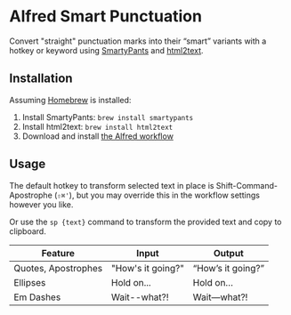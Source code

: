 # Alfred Smart Punctuation

Convert "straight" punctuation marks into their “smart” variants with a hotkey or keyword using [SmartyPants](https://daringfireball.net/projects/smartypants/) and [html2text](https://gitlab.com/grobian/html2text).

## Installation

Assuming [Homebrew](https://brew.sh) is installed:

1. Install SmartyPants: `brew install smartypants`
2. Install html2text: `brew install html2text`
3. Download and install [the Alfred workflow](https://github.com/tylersticka/alfred-smart-punctuation/releases/latest/download/SmartPunctuation.alfredworkflow)

## Usage

The default hotkey to transform selected text in place is Shift-Command-Apostrophe (`⇧⌘'`), but you may override this in the workflow settings however you like.

Or use the `sp {text}` command to transform the provided text and copy to clipboard.

| Feature             | Input             | Output            |
| ------------------- | ----------------- | ----------------- |
| Quotes, Apostrophes | "How's it going?" | “How’s it going?” |
| Ellipses            | Hold on...        | Hold on…          |
| Em Dashes           | Wait--what?!      | Wait—what?!       |
